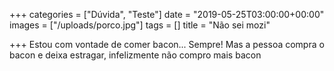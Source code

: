 +++
categories = ["Dúvida", "Teste"]
date = "2019-05-25T03:00:00+00:00"
images = ["/uploads/porco.jpg"]
tags = []
title = "Não sei mozi"

+++
Estou com vontade de comer bacon... Sempre! Mas a pessoa compra o bacon e deixa estragar, infelizmente não compro mais bacon